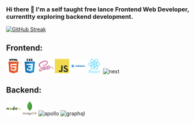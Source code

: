### Hi there 👋 I'm a self taught free lance Frontend Web Developer, currentlty exploring backend development.

[![GitHub Streak](https://github-readme-streak-stats.herokuapp.com/?user=SuburbanTurnip&theme=dark)](https://git.io/streak-stats)



<h2>Frontend:</h2>
<p>
<img title="html" alt="HTML" src="https://raw.githubusercontent.com/devicons/devicon/master/icons/html5/html5-original-wordmark.svg" alt="html5" width="40" height="40"/> <img title="CSS" alt="CSS" src="https://raw.githubusercontent.com/devicons/devicon/master/icons/css3/css3-original-wordmark.svg" alt="css3" width="40" height="40"/> <img title="SASS" alt="SASS"  src="https://raw.githubusercontent.com/devicons/devicon/master/icons/sass/sass-original.svg" alt="sass" width="40" height="40"/> <img title="JAVASCRIPT" alt="JAVASCRIPT"  src="https://raw.githubusercontent.com/devicons/devicon/master/icons/javascript/javascript-original.svg" alt="javascript" width="40" height="40"/> <img title="webpack" alt="webpack" src="https://raw.githubusercontent.com/devicons/devicon/d00d0969292a6569d45b06d3f350f463a0107b0d/icons/webpack/webpack-original-wordmark.svg" alt="webpack" width="40" height="40"/> <img src="https://raw.githubusercontent.com/devicons/devicon/master/icons/react/react-original-wordmark.svg" title="react" alt="react" width="40" height="40"/> 
<img src="http://res.cloudinary.com/unicodeveloper/image/upload/v1524776764/next-jslogo.svg" title="next js" alt=next js  width="40" height="40"/></p>

<h2>Backend:</h2>
<p><img  src="https://raw.githubusercontent.com/devicons/devicon/master/icons/nodejs/nodejs-original-wordmark.svg" title="node js" alt="nodejs" width="40" height="40"/> <img src="https://raw.githubusercontent.com/devicons/devicon/master/icons/mongodb/mongodb-original-wordmark.svg" title="mongodb" alt="mongodb" width="40" height="40"/>
<img src="https://user-images.githubusercontent.com/841294/53402609-b97a2180-39ba-11e9-8100-812bab86357c.png" title="apollo" alt="apollo"width="auto" height="40"/> <img src="https://www.vectorlogo.zone/logos/graphql/graphql-icon.svg" title="graphql" alt="graphql" width="40" height="40"/> </p>



<!--
**SuburbanTurnip/SuburbanTurnip** is a ✨ _special_ ✨ repository because its `README.md` (this file) appears on your GitHub profile.

Here are some ideas to get you started:

- 🔭 I’m currently working on ...
- 🌱 I’m currently learning ...
- 👯 I’m looking to collaborate on ...
- 🤔 I’m looking for help with ...
- 💬 Ask me about ...
- 📫 How to reach me: ...
- 😄 Pronouns: ...
- ⚡ Fun fact: ...
-->
